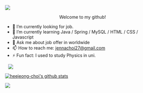 <img src="https://capsule-render.vercel.app/api?">

<p align="center">Welcome to my github!</p>

- 🔭 I’m currently looking for job.
- 🌱 I’m currently learning Java / Spring / MySQL / HTML / CSS / Javascript 
- 💬 Ask me about job offer in worldwide
- 📫 How to reach me: jennachoi27@gmail.com
- ⚡ Fun fact: I used to study Physics in uni.

<a href="https://instagram.com/hxxjxong.choi">
    <img 
        src="http://img.shields.io/badge/-Instagram-black?style=flat&logo=Instagram&link=https://instagram.com/alpox.dev/"
        style="height : auto; margin-left : 10px; margin-right : 10px;"/>
</a>

[![heejeong-choi's github stats](https://github-readme-stats.vercel.app/api?username=heejeong-choi&show_icons=true&theme=dracula)](https://github.com/heejeong-choi/github-readme-stats)


<img src="https://capsule-render.vercel.app/api?section=footer">
